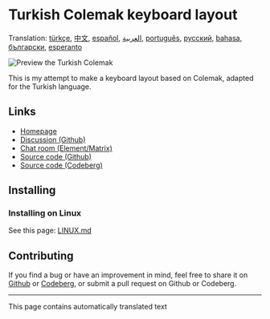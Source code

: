 # Turkish Colemak keyboard layout

Translation: [türkçe](README.tr.md), [中文](README.zh-CN.md), [español](README.es.md), [العربية](README.ar.md), [português](README.pt.md), [русский](README.ru.md), [bahasa](README.id.md), [български](README.bg.md), [esperanto](README.eo.md)

![Preview the Turkish Colemak](./media/preview.png)

This is my attempt to make a keyboard layout based on Colemak, adapted for the Turkish language.

## Links

* [Homepage](https://salif.github.io/colemak-tr/)
* [Discussion (Github)](https://github.com/salif/colemak-tr/discussions)
* [Chat room (Element/Matrix)](https://matrix.to/#/#salif-colemak:mozilla.org)
* [Source code (Github)](https://github.com/salif/colemak-tr)
* [Source code (Codeberg)](https://codeberg.org/salif/colemak-tr)

## Installing

### Installing on Linux

See this page: [LINUX.md](./LINUX.md)

## Contributing

If you find a bug or have an improvement in mind, feel free to share it on [Github] or [Codeberg], or submit a pull request on Github or Codeberg.

[Github]: https://github.com/salif/colemak-tr/issues
[Codeberg]: https://codeberg.org/salif/colemak-tr/issues

---

This page contains automatically translated text
